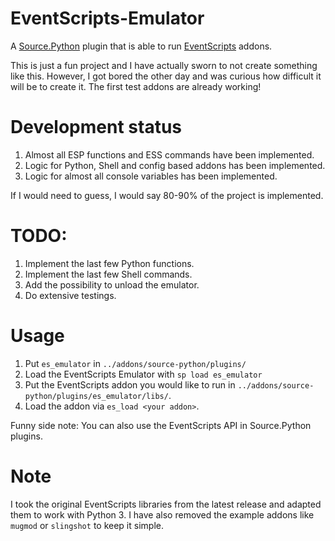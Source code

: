 # EventScripts-Emulator
A [Source.Python](http://forums.sourcepython.com/) plugin that is able to run [EventScripts](http://forums.eventscripts.com/index.php) addons.

This is just a fun project and I have actually sworn to not create something like this. However, I got bored the other day and was curious how difficult it will be to create it. The first test addons are already working!

# Development status
1. Almost all ESP functions and ESS commands have been implemented.
2. Logic for Python, Shell and config based addons has been implemented.
3. Logic for almost all console variables has been implemented.

If I would need to guess, I would say 80-90% of the project is implemented.

# TODO:
1. Implement the last few Python functions.
2. Implement the last few Shell commands.
3. Add the possibility to unload the emulator.
4. Do extensive testings.

# Usage
1. Put ``es_emulator`` in ``../addons/source-python/plugins/``
2. Load the EventScripts Emulator with ``sp load es_emulator``
3. Put the EventScripts addon you would like to run in ``../addons/source-python/plugins/es_emulator/libs/``.
4. Load the addon via ``es_load <your addon>``.

Funny side note: You can also use the EventScripts API in Source.Python plugins.

# Note
I took the original EventScripts libraries from the latest release and adapted them to work with Python 3. I have also removed the example addons like ``mugmod`` or ``slingshot`` to keep it simple.
